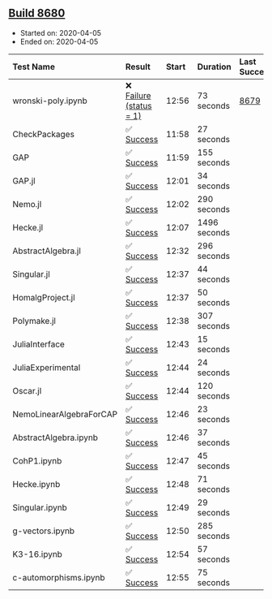 ## [Build 8680](https://oscarci.mathematik.uni-kl.de/job/oscar/8680/)

* Started on: 2020-04-05
* Ended on: 2020-04-05

| Test Name    | Result | Start | Duration | Last Success | First Failure |
|:-------------|:-------|:------|:---------|:-------------|:--------------|
| wronski-poly.ipynb | ❌ [Failure (status = 1)](https://oscarci.mathematik.uni-kl.de/job/oscar/8680/artifact/logs/build-8680/wronski-poly.ipynb.log) | 12:56 | 73 seconds | [8679](https://oscarci.mathematik.uni-kl.de/job/oscar/8679/) | [8680](https://oscarci.mathematik.uni-kl.de/job/oscar/8680/) |
| CheckPackages | ✅ [Success](https://oscarci.mathematik.uni-kl.de/job/oscar/8680/artifact/logs/build-8680/CheckPackages.log) | 11:58 | 27 seconds |  |  |
| GAP | ✅ [Success](https://oscarci.mathematik.uni-kl.de/job/oscar/8680/artifact/logs/build-8680/GAP.log) | 11:59 | 155 seconds |  |  |
| GAP.jl | ✅ [Success](https://oscarci.mathematik.uni-kl.de/job/oscar/8680/artifact/logs/build-8680/GAP.jl.log) | 12:01 | 34 seconds |  |  |
| Nemo.jl | ✅ [Success](https://oscarci.mathematik.uni-kl.de/job/oscar/8680/artifact/logs/build-8680/Nemo.jl.log) | 12:02 | 290 seconds |  |  |
| Hecke.jl | ✅ [Success](https://oscarci.mathematik.uni-kl.de/job/oscar/8680/artifact/logs/build-8680/Hecke.jl.log) | 12:07 | 1496 seconds |  |  |
| AbstractAlgebra.jl | ✅ [Success](https://oscarci.mathematik.uni-kl.de/job/oscar/8680/artifact/logs/build-8680/AbstractAlgebra.jl.log) | 12:32 | 296 seconds |  |  |
| Singular.jl | ✅ [Success](https://oscarci.mathematik.uni-kl.de/job/oscar/8680/artifact/logs/build-8680/Singular.jl.log) | 12:37 | 44 seconds |  |  |
| HomalgProject.jl | ✅ [Success](https://oscarci.mathematik.uni-kl.de/job/oscar/8680/artifact/logs/build-8680/HomalgProject.jl.log) | 12:37 | 50 seconds |  |  |
| Polymake.jl | ✅ [Success](https://oscarci.mathematik.uni-kl.de/job/oscar/8680/artifact/logs/build-8680/Polymake.jl.log) | 12:38 | 307 seconds |  |  |
| JuliaInterface | ✅ [Success](https://oscarci.mathematik.uni-kl.de/job/oscar/8680/artifact/logs/build-8680/JuliaInterface.log) | 12:43 | 15 seconds |  |  |
| JuliaExperimental | ✅ [Success](https://oscarci.mathematik.uni-kl.de/job/oscar/8680/artifact/logs/build-8680/JuliaExperimental.log) | 12:44 | 24 seconds |  |  |
| Oscar.jl | ✅ [Success](https://oscarci.mathematik.uni-kl.de/job/oscar/8680/artifact/logs/build-8680/Oscar.jl.log) | 12:44 | 120 seconds |  |  |
| NemoLinearAlgebraForCAP | ✅ [Success](https://oscarci.mathematik.uni-kl.de/job/oscar/8680/artifact/logs/build-8680/NemoLinearAlgebraForCAP.log) | 12:46 | 23 seconds |  |  |
| AbstractAlgebra.ipynb | ✅ [Success](https://oscarci.mathematik.uni-kl.de/job/oscar/8680/artifact/logs/build-8680/AbstractAlgebra.ipynb.log) | 12:46 | 37 seconds |  |  |
| CohP1.ipynb | ✅ [Success](https://oscarci.mathematik.uni-kl.de/job/oscar/8680/artifact/logs/build-8680/CohP1.ipynb.log) | 12:47 | 45 seconds |  |  |
| Hecke.ipynb | ✅ [Success](https://oscarci.mathematik.uni-kl.de/job/oscar/8680/artifact/logs/build-8680/Hecke.ipynb.log) | 12:48 | 71 seconds |  |  |
| Singular.ipynb | ✅ [Success](https://oscarci.mathematik.uni-kl.de/job/oscar/8680/artifact/logs/build-8680/Singular.ipynb.log) | 12:49 | 29 seconds |  |  |
| g-vectors.ipynb | ✅ [Success](https://oscarci.mathematik.uni-kl.de/job/oscar/8680/artifact/logs/build-8680/g-vectors.ipynb.log) | 12:50 | 285 seconds |  |  |
| K3-16.ipynb | ✅ [Success](https://oscarci.mathematik.uni-kl.de/job/oscar/8680/artifact/logs/build-8680/K3-16.ipynb.log) | 12:54 | 57 seconds |  |  |
| c-automorphisms.ipynb | ✅ [Success](https://oscarci.mathematik.uni-kl.de/job/oscar/8680/artifact/logs/build-8680/c-automorphisms.ipynb.log) | 12:55 | 75 seconds |  |  |
